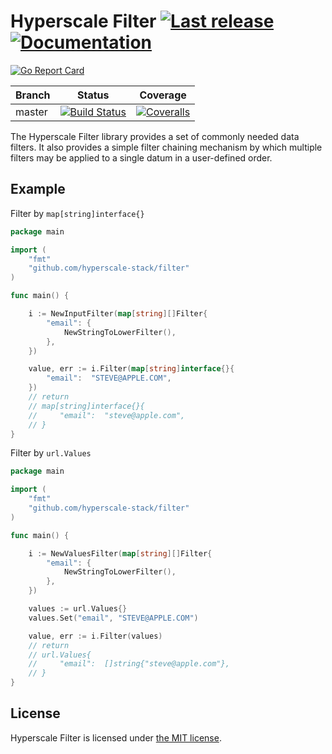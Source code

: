 Hyperscale Filter [![Last release](https://img.shields.io/github/release/hyperscale-stack/filter.svg)](https://github.com/hyperscale-stack/filter/releases/latest) [![Documentation](https://godoc.org/github.com/hyperscale-stack/filter?status.svg)](https://godoc.org/github.com/hyperscale-stack/filter)
====================

[![Go Report Card](https://goreportcard.com/badge/github.com/hyperscale-stack/filter)](https://goreportcard.com/report/github.com/hyperscale-stack/filter)

| Branch  | Status | Coverage |
|---------|--------|----------|
| master  | [![Build Status](https://github.com/hyperscale-stack/filter/workflows/Go/badge.svg?branch=master)](https://github.com/hyperscale-stack/filter/actions?query=workflow%3AGo) | [![Coveralls](https://img.shields.io/coveralls/hyperscale-stack/filter/master.svg)](https://coveralls.io/github/hyperscale-stack/filter?branch=master) |

The Hyperscale Filter library provides a set of commonly needed data filters. It also provides a simple filter chaining mechanism by which multiple filters may be applied to a single datum in a user-defined order. 

## Example

Filter by `map[string]interface{}`

```go
package main

import (
    "fmt"
    "github.com/hyperscale-stack/filter"
)

func main() {

    i := NewInputFilter(map[string][]Filter{
		"email": {
			NewStringToLowerFilter(),
		},
	})

	value, err := i.Filter(map[string]interface{}{
		"email":  "STEVE@APPLE.COM",
    })
    // return 
    // map[string]interface{}{
	//     "email":  "steve@apple.com",
    // }
}

```


Filter by `url.Values`

```go
package main

import (
    "fmt"
    "github.com/hyperscale-stack/filter"
)

func main() {

    i := NewValuesFilter(map[string][]Filter{
		"email": {
			NewStringToLowerFilter(),
		},
	})

    values := url.Values{}
    values.Set("email", "STEVE@APPLE.COM")

	value, err := i.Filter(values)
    // return 
    // url.Values{
	//     "email":  []string{"steve@apple.com"},
    // }
}

```


## License

Hyperscale Filter is licensed under [the MIT license](LICENSE.md).
